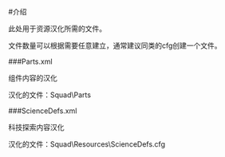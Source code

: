 #介绍

此处用于资源汉化所需的文件。

文件数量可以根据需要任意建立，通常建议同类的cfg创建一个文件。


###Parts.xml

组件内容的汉化

汉化的文件：Squad\Parts

###ScienceDefs.xml

科技探索内容汉化

汉化的文件：Squad\Resources\ScienceDefs.cfg
